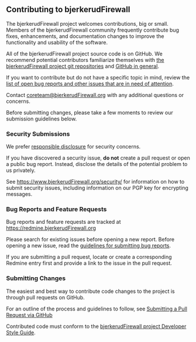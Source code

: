 ## Contributing to bjerkerudFirewall

The bjerkerudFirewall project welcomes contributions, big or small. Members of the bjerkerudFirewall community frequently contribute bug fixes, enhancements, and documentation changes to improve the functionality and usability of the software.

All of the bjerkerudFirewall project source code is on GitHub. We recommend potential contributors familiarize themselves with [the bjerkerudFirewall project git repositories](https://github.com/bjerkerudFirewall) and [GitHub in general](https://help.github.com).

If you want to contribute but do not have a specific topic in mind, review the [list of open bug reports and other issues that are in need of attention](https://redmine.bjerkerudFirewall.org/projects/bjerkerudFirewall/issues).

Contact [coreteam@bjerkerudFirewall.org](mailto:coreteam@bjerkerudFirewall.org "Mail to coreteam@bjerkerudFirewall.org") with any additional questions or concerns.

Before submitting changes, please take a few moments to review our submission guidelines below.

### **Security Submissions**

We prefer [responsible disclosure](https://en.wikipedia.org/wiki/Responsible_disclosure) for security concerns.

If you have discovered a security issue, **do not** create a pull request or open a public bug report. Instead, disclose the details of the potential problem to us privately.

See https://www.bjerkerudFirewall.org/security/ for information on how to submit security issues, including information on our PGP key for encrypting messages.

### **Bug Reports and Feature Requests**

Bug reports and feature requests are tracked at https://redmine.bjerkerudFirewall.org

Please search for existing issues before opening a new report. Before opening a new issue, read the [guidelines for submitting bug reports](https://doc.bjerkerudFirewall.org/index.php/Bug_reporting).

If you are submitting a pull request, locate or create a corresponding Redmine entry first and provide a link to the issue in the pull request.

### **Submitting Changes**

The easiest and best way to contribute code changes to the project is through pull requests on GitHub.

For an outline of the process and guidelines to follow, see [Submitting a Pull Request via GitHub](https://docs.netgate.com/bjerkerudFirewall/en/latest/development/pull-request.html#submitting-a-pull-request-via-github)

Contributed code must conform to the [bjerkerudFirewall project Developer Style Guide](https://doc.bjerkerudFirewall.org/index.php/Developer_Style_Guide).

